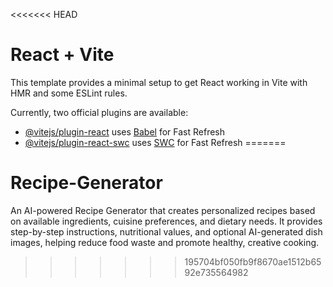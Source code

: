 <<<<<<< HEAD
# React + Vite

This template provides a minimal setup to get React working in Vite with HMR and some ESLint rules.

Currently, two official plugins are available:

- [@vitejs/plugin-react](https://github.com/vitejs/vite-plugin-react/blob/main/packages/plugin-react/README.md) uses [Babel](https://babeljs.io/) for Fast Refresh
- [@vitejs/plugin-react-swc](https://github.com/vitejs/vite-plugin-react-swc) uses [SWC](https://swc.rs/) for Fast Refresh
=======
# Recipe-Generator
An AI-powered Recipe Generator that creates personalized recipes based on available ingredients, cuisine preferences, and dietary needs. It provides step-by-step instructions, nutritional values, and optional AI-generated dish images, helping reduce food waste and promote healthy, creative cooking.
>>>>>>> 195704bf050fb9f8670ae1512b6592e735564982
